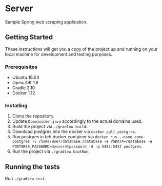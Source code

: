 # Server

Sample Spring web scraping application.

## Getting Started

These instructions will get you a copy of the project up and running on your local machine for development and testing purposes.

### Prerequisites

- Ubuntu 16.04
- OpenJDK 1.8
- Gradle 2.10
- Docker 1.12

### Installing

1. Clone the repository.
3. Update `Downloader.java` accordingly to the actual domains used.
2. Build the project via `./gradlew build`.
3. Download postgres into the docker via `docker pull postgres`.
4. Run postgres in teh docker container via `docker run --name some-postgres -v /home/user/database:/database -e PGDATA=/database -e POSTGRES_PASSWORD=mysecretpassword -d -p 5432:5432 postgres`.
5. Run the project via `./gradlew bootRun`.

## Running the tests

Run `./gradlew test`.

